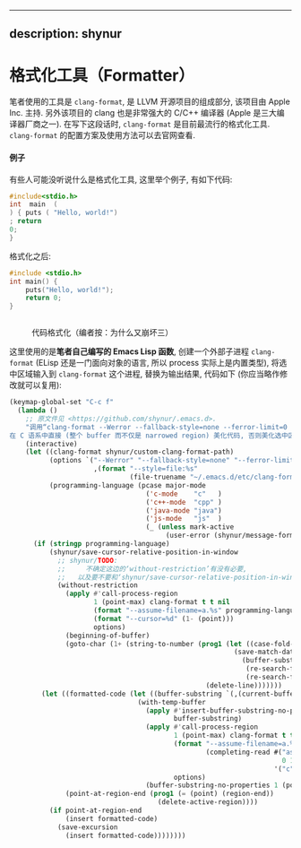 <!-- MIT License

     Copyright (c) 2023 谢骐 <https://github.com/shynur>

     Permission is hereby granted, free of charge, to any person obtaining a copy
     of this software and associated documentation files (the "Software"), to deal
     in the Software without restriction, including without limitation the rights
     to use, copy, modify, merge, publish, distribute, sublicense, and/or sell
     copies of the Software, and to permit persons to whom the Software is
     furnished to do so, subject to the following conditions:

     The above copyright notice and this permission notice shall be included in all
     copies or substantial portions of the Software.

     THE SOFTWARE IS PROVIDED "AS IS", WITHOUT WARRANTY OF ANY KIND, EXPRESS OR
     IMPLIED, INCLUDING BUT NOT LIMITED TO THE WARRANTIES OF MERCHANTABILITY,
     FITNESS FOR A PARTICULAR PURPOSE AND NONINFRINGEMENT. IN NO EVENT SHALL THE
     AUTHORS OR COPYRIGHT HOLDERS BE LIABLE FOR ANY CLAIM, DAMAGES OR OTHER
     LIABILITY, WHETHER IN AN ACTION OF CONTRACT, TORT OR OTHERWISE, ARISING FROM,
     OUT OF OR IN CONNECTION WITH THE SOFTWARE OR THE USE OR OTHER DEALINGS IN THE
     SOFTWARE.
-->

---
description: shynur
---

# 格式化工具（Formatter）

笔者使用的工具是 `clang-format`, 是 LLVM 开源项目的组成部分, 该项目由 Apple Inc. 主持. 另外该项目的 clang 也是非常强大的 C/C++ 编译器 (Apple 是三大编译器厂商之一). 在写下这段话时, `clang-format` 是目前最流行的格式化工具. `clang-format` 的配置方案及使用方法可以去官网查看.

#### 例子

有些人可能没听说什么是格式化工具, 这里举个例子, 有如下代码:

```c
#include<stdio.h>
int  main  (
) { puts ( "Hello, world!")
; return
0;
}
```

格式化之后:

```c
#include <stdio.h>
int main() {
    puts("Hello, world!");
    return 0;
}
```

<figure><img src="../../../../.gitbook/assets/formatting-code.gif" alt=""><figcaption><p>代码格式化（编者按：为什么又崩坏三）</p></figcaption></figure>

这里使用的是**笔者自己编写的 Emacs Lisp 函数**, 创建一个外部子进程 `clang-format` (ELisp 还是一门面向对象的语言, 所以 process 实际上是内置类型), 将选中区域输入到 `clang-format` 这个进程, 替换为输出结果, 代码如下 (你应当略作修改就可以复用):

```lisp
(keymap-global-set "C-c f"
  (lambda ()
    ;; 原文件见 <https://github.com/shynur/.emacs.d>.
    "调用“clang-format --Werror --fallback-style=none --ferror-limit=0 --style=file:~/.emacs.d/etc/clang-format.yaml”.
在 C 语系中直接 (整个 buffer 而不仅是 narrowed region) 美化代码, 否则美化选中区域."
    (interactive)
    (let ((clang-format shynur/custom-clang-format-path)
          (options `("--Werror" "--fallback-style=none" "--ferror-limit=0"
                     ,(format "--style=file:%s"
                              (file-truename "~/.emacs.d/etc/clang-format.yaml"))))
          (programming-language (pcase major-mode
                                  ('c-mode    "c"   )
                                  ('c++-mode  "cpp" )
                                  ('java-mode "java")
                                  ('js-mode   "js"  )
                                  (_ (unless mark-active
                                       (user-error (shynur/message-format "无法使用“clang-format”处理当前语言")))))))
      (if (stringp programming-language)
          (shynur/save-cursor-relative-position-in-window
            ;; shynur/TODO:
            ;;     不确定这边的‘without-restriction’有没有必要,
            ;;   以及要不要和‘shynur/save-cursor-relative-position-in-window’互换位置.
            (without-restriction
              (apply #'call-process-region
                     1 (point-max) clang-format t t nil
                     (format "--assume-filename=a.%s" programming-language)
                     (format "--cursor=%d" (1- (point)))
                     options)
              (beginning-of-buffer)
              (goto-char (1+ (string-to-number (prog1 (let ((case-fold-search nil))
                                                        (save-match-data
                                                          (buffer-substring-no-properties
                                                           (re-search-forward "\\`[[:blank:]]*{[[:blank:]]*\"Cursor\":[[:blank:]]*")
                                                           (re-search-forward "[[:digit:]]+"))))
                                                 (delete-line)))))))
        (let ((formatted-code (let ((buffer-substring `(,(current-buffer) ,(region-beginning) ,(region-end))))
                                (with-temp-buffer
                                  (apply #'insert-buffer-substring-no-properties
                                         buffer-substring)
                                  (apply #'call-process-region
                                         1 (point-max) clang-format t t nil
                                         (format "--assume-filename=a.%s"
                                                 (completing-read #("assume language: "
                                                                    0 16 (face italic))
                                                                  '("c" "cpp" "java" "js" "json" "cs")))
                                         options)
                                  (buffer-substring-no-properties 1 (point-max)))))
              (point-at-region-end (prog1 (= (point) (region-end))
                                     (delete-active-region))))
          (if point-at-region-end
              (insert formatted-code)
            (save-excursion
              (insert formatted-code))))))))
```

<!-- Local Variables: -->
<!-- coding: utf-8-unix -->
<!-- End: -->
